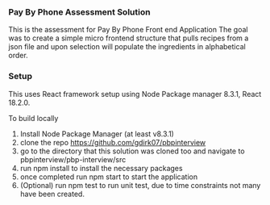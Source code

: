 ### Pay By Phone Assessment Solution
This is the assessment for Pay By Phone Front end Application The goal was to create a simple micro frontend
structure that pulls recipes from a json file and upon selection will populate the ingredients in alphabetical order.

### Setup
This uses React framework setup using Node Package manager 8.3.1, React 18.2.0.

To build locally
1. Install Node Package Manager (at least v8.3.1)
2. clone the repo https://github.com/gdirk07/pbpinterview
3. go to the directory that this solution was cloned too and navigate to pbpinterview/pbp-interview/src
4. run npm install to install the necessary packages
5. once completed run npm start to start the application 
6. (Optional) run npm test to run unit test, due to time constraints not many have been created.